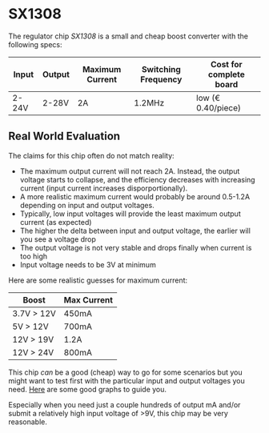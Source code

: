 # SX1308

The regulator chip *SX1308* is a small and cheap boost converter with the following specs:

| Input | Output | Maximum Current | Switching Frequency | Cost for complete board |
| --- | --- | --- | --- | --- |
| 2-24V | 2-28V | 2A | 1.2MHz | low (€ 0.40/piece) |

## Real World Evaluation

The claims for this chip often do not match reality:

* The maximum output current will not reach 2A. Instead, the output voltage starts to collapse, and the efficiency decreases with increasing current (input current increases disporportionally). 
* A more realistic maximum current would probably be around 0.5-1.2A depending on input and output voltages. 
* Typically, low input voltages will provide the least maximum output current (as expected)
* The higher the delta between input and output voltage, the earlier will you see a voltage drop
* The output voltage is not very stable and drops finally when current is too high
* Input voltage needs to be 3V at minimum

Here are some realistic guesses for maximum current:

| Boost | Max Current |
| --- | --- |
| 3.7V > 12V | 450mA |
5V > 12V | 700mA |
12V > 19V | 1.2A |
12V > 24V | 800mA |

This chip *can* be a good (cheap) way to go for some scenarios but you might want to test first with the particular input and output voltages you need. [Here](https://www.matts-electronics.com/wp-content/uploads/2018/06/SX1308.pdf) are some good graphs to guide you.

Especially when you need just a couple hundreds of output mA and/or submit a relatively high input voltage of >9V, this chip may be very reasonable.


